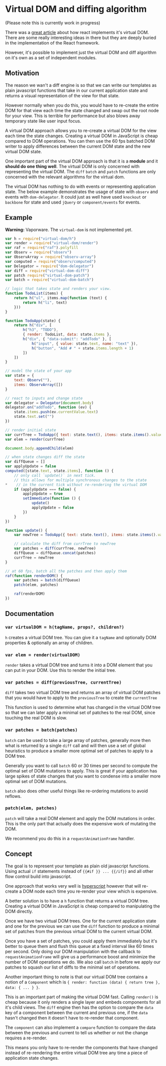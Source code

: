 # Virtual DOM and diffing algorithm

(Please note this is currently work in progress)

There was a [great article][1] about how react implements it's
  virtual DOM. There are some really interesting ideas in there
  but they are deeply buried in the implementation of the React
  framework.

However, it's possible to implement just the virtual DOM and
  diff algorithm on it's own as a set of independent modules.

## Motivation

The reason we wan't a diff engine is so that we can write our
  templates as plain javascript functions that take in our
  current application state and returns a visual representation
  of the view for that state.

However normally when you do this, you would have to re-create
  the entire DOM for that view each time the state changed and
  swap out the root node for your view. This is terrible for
  performance but also blows away temporary state like user input
  focus.

A virtual DOM approach allows you to re-create a virtual DOM
  for the view each time the state changes. Creating a virtual
  DOM in JavaScript is cheap compared to DOM operations. You can
  then use the 60 fps batched DOM writer to apply differences
  between the current DOM state and the new virtual DOM state.

One important part of the virtual DOM approach is that it is a
  **module** and it **should do one thing well**. The virtual DOM
  is only concerned with representing the virtual DOM. The `diff`
  `batch` and `patch` functions are only concerned with the
  relevant algorithms for the virtual dom.

The virtual DOM has nothing to do with events or representing
  application state. The below example demonstrates the usage
  of state with `observ` and events with `dom-delegator`. It
  could just as well have used `knockout` or `backbone` for state
  and used `jQuery` or `component/events` for events.

## Example

**Warning:** Vaporware. The `virtual-dom` is not implemented yet.

```js
var h = require("virtual-dom/h")
var render = require("virtual-dom/render")
var raf = require("raf").polyfill
var Observ = require("observ")
var ObservArray = require("observ-array")
var computed = require("observ/computed")
var Delegator = require("dom-delegator")
var diff = require("virtual-dom-diff")
var patch require("virtual-dom-patch")
var batch = require("virtual-dom-batch")

// logic that takes state and renders your view.
function TodoList(items) {
    return h("ul", items.map(function (text) {
        return h("li", text)
    }))
}

function TodoApp(state) {
    return h("div", [
        h("h3", "TODO"),
        { render: TodoList, data: state.items },
        h("div", { "data-submit": "addTodo" }, [
            h("input", { value: state.text, name: "text" }),
            h("button", "Add # " + state.items.length + 1)
        ])
    ])
}

// model the state of your app
var state = {
    text: Observ(""),
    items: ObservArray([])
}

// react to inputs and change state
var delegator = Delegator(document.body)
delegator.on("addTodo", function (ev) {
    state.items.push(ev.currentValue.text)
    state.text.set("")
})

// render initial state
var currTree = TodoApp({ text: state.text(), items: state.items().value })
var elem = render(currTree)

document.body.appendChild(elem)

// when state changes diff the state
var diffQueue = []
var applyUpdate = false
computed([state.text, state.items], function () {
    // only call `update()` in next tick.
    // this allows for multiple synchronous changes to the state
*    // in the current tick without re-rendering the virtual DOM
    if (applyUpdate === false) {
        applyUpdate = true
        setImmediate(function () {
            update()
            applyUpdate = false
        })
    }
})

function update() {
    var newTree = TodoApp({ text: state.text(), items: state.items().value })

    // calculate the diff from currTree to newTree
    var patches = diff(currTree, newTree)
    diffQueue = diffQueue.concat(patches)
    currTree = newTree
}

// at 60 fps, batch all the patches and then apply them
raf(function renderDOM() {
    var patches = batch(diffQueue)
    patch(elem, patches)

    raf(renderDOM)
})
```

## Documentation

### `var virtualDOM = h(tagName, props?, children?)`

`h` creates a virtual DOM tree. You can give it a `tagName` and
  optionally DOM properties & optionally an array of children.

### `var elem = render(virtualDOM)`

`render` takes a virtual DOM tree and turns it into a DOM element
  that you can put in your DOM. Use this to render the initial
  tree.

### `var patches = diff(previousTree, currentTree)`

`diff` takes two virtual DOM tree and returns an array of virtual
  DOM patches that you would have to apply to the `previousTree`
  to create the `currentTree`

This function is used to determine what has changed in the
  virtual DOM tree so that we can later apply a minimal set of
  patches to the real DOM, since touching the real DOM is slow.

### `var patches = batch(patches)`

`batch` can be used to take a large array of patches, generally
  more then what is returned by a single `diff` call and will
  then use a set of global heuristics to produce a smaller more
  optimal set of patches to apply to a DOM tree.

Generally you want to call `batch` 60 or 30 times per second to
  compute the optimal set of DOM mutations to apply. This is
  great if your application has large spikes of state changes
  that you want to condense into a smaller more optimal set of
  DOM mutations.

`batch` also does other useful things like re-ordering mutations
  to avoid reflows.

### `patch(elem, patches)`

`patch` will take a real DOM element and apply the DOM mutations
  in order. This is the only part that actually does the
  expensive work of mutating the DOM.

We recommend you do this in a `requestAnimationFrame` handler.

## Concept

The goal is to represent your template as plain old javascript
  functions. Using actual `if` statements instead of
  `{{#if }} ... {{/if}}` and all other flow control build into
  javascript.

One approach that works very well is [hyperscript][2] however
  that will re-create a DOM node each time you re-render your
  view which is expensive.

A better solution is to have a `h` function that returns a
  virtual DOM tree. Creating a virtual DOM in JavaScript is
  cheap compared to manipulating the DOM directly.

Once we have two virtual DOM trees. One for the current application
  state and one for the previous we can use the `diff` function
  to produce a minimal set of patches from the previous virtual
  DOM to the current virtual DOM.

Once you have a set of patches, you could apply them immediately
  but it's better to queue them and flush this queue at a fixed
  interval like 60 times per second. Only doing our DOM
  manipulation with the callback to `requestAnimationFrame` will
  give us a performance boost and minimize the number of DOM
  operations we do. We also call `batch` in before we apply
  our patches to squash our list of diffs to the minimal set of
  operations.

Another important thing to note is that our virtual DOM tree
  contains a notion of a `Component` which is
  `{ render: function (data) { return tree }, data: { ... } }`.

This is an important part of making the virtual DOM fast. Calling
  `render()` is cheap because it only renders a single layer and
  embeds components for all it's child views. The `diff` engine
  then has the option to compare the `data` key of a component
  between the current and previous one, if the `data` hasn't
  changed then it doesn't have to re-render that component.

The `component` can also implement a `compare` function to
  compare the data between the previous and current to tell us
  whether or not the change requires a re-render.

This means you only have to re-render the components that have
  changed instead of re-rendering the entire virtual DOM tree
  any time a piece of application state changes.


  [1]: http://calendar.perfplanet.com/2013/diff/
  [2]: https://github.com/dominictarr/hyperscript
